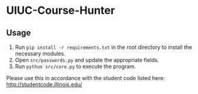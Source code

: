# UIUC-Course-Hunter

## Usage

1. Run `pip install -r requirements.txt` in the root directory to install the necessary modules.
2. Open `src/passwords.py` and update the appropriate fields.
3. Run `python src/core.py` to execute the program.


Please use this in accordance with the student code listed here: http://studentcode.illinois.edu/
